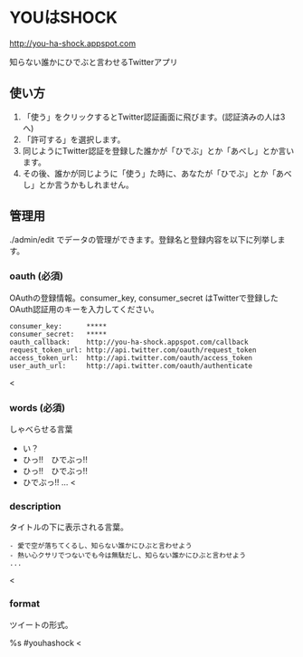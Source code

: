 # YOUはSHOCK
http://you-ha-shock.appspot.com

知らない誰かにひでぶと言わせるTwitterアプリ


## 使い方
1. 「使う」をクリックするとTwitter認証画面に飛びます。(認証済みの人は3へ)
2. 「許可する」を選択します。
3. 同じようにTwitter認証を登録した誰かが「ひでぶ」とか「あべし」とか言います。
4. その後、誰かが同じように「使う」た時に、あなたが「ひでぶ」とか「あべし」とか言うかもしれません。


## 管理用
./admin/edit でデータの管理ができます。登録名と登録内容を以下に列挙します。


### oauth (必須)
OAuthの登録情報。consumer_key, consumer_secret はTwitterで登録したOAuth認証用のキーを入力してください。
>
    consumer_key:      *****
    consumer_secret:   *****
    oauth_callback:    http://you-ha-shock.appspot.com/callback
    request_token_url: http://api.twitter.com/oauth/request_token
    access_token_url:  http://api.twitter.com/oauth/access_token
    user_auth_url:     http://api.twitter.com/oauth/authenticate
<


### words (必須)
しゃべらせる言葉
>
   - い？
   - ひっ!!　ひでぶっ!!
   - ひっ!!　ひでぶっ!!
   - ひでぶっ!!
   ...
<


### description
タイトルの下に表示される言葉。
>
    - 愛で空が落ちてくるし、知らない誰かにひぶと言わせよう
    - 熱い心クサリでつないでも今は無駄だし、知らない誰かにひぶと言わせよう
    ...
<

### format
ツイートの形式。
>
%s #youhashock
<

